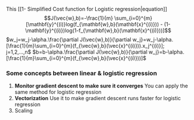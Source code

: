 This [[1- Simplified Cost function for Logistic regression|equation]] 
$$J(\vec{w},b)=-\frac{1}{m} \sum_{i=0}^{m}[\mathbf{y}^{(i)}log(f_{\mathbf{w},b}(\mathbf{x}^{(i)})) - (1-\mathbf{y}^{(i)})log(1-f_{\mathbf{w},b}(\mathbf{x}^{(i)}))]$$
$w_j=w_j-\alpha.\frac{\partial J(\vec{w},b)}{\partial w_j}=w_j-\alpha.[\frac{1}{m}\sum_{i=0}^{m}(f_{\vec{w},b}(\vec{x}^{(i)})).x_j^{(i)}]; j=1,2,...,n$
$b=b-\alpha.\frac{\partial J(\vec{w},b)}{\partial w_j}=b-\alpha.[\frac{1}{m}\sum_{i=0}^{m}(f_{\vec{w},b}(\vec{x}^{(i)}))]$
### Some concepts between linear & logistic regression
1. **Monitor gradient descent to make sure it converges**
	You can apply the same method for logistic regression 
2. **Vectorization**
	Use it to make gradient descent runs faster for logistic regression
3. Scaling